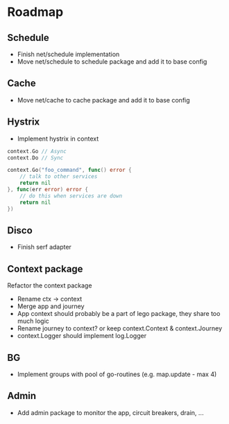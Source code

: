# Roadmap

## Schedule
 * Finish net/schedule implementation
 * Move net/schedule to schedule package and add it to base config

## Cache
 * Move net/cache to cache package and add it to base config

## Hystrix
 * Implement hystrix in context

```go
context.Go // Async
context.Do // Sync

context.Go("foo_command", func() error {
	// talk to other services
	return nil
}, func(err error) error {
	// do this when services are down
	return nil
})
```

## Disco
 * Finish serf adapter

## Context package
Refactor the context package

 * Rename ctx -> context
 * Merge app and journey
 * App context should probably be a part of lego package, they share too much logic
 * Rename journey to context? or keep context.Context & context.Journey
 * context.Logger should implement log.Logger

## BG
 * Implement groups with pool of go-routines (e.g. map.update - max 4)

## Admin
 * Add admin package to monitor the app, circuit breakers, drain, ...